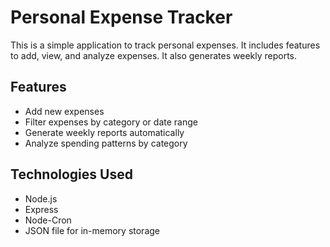 # Personal Expense Tracker

This is a simple application to track personal expenses. It includes features to add, view, and analyze expenses. It also generates weekly reports.

## Features

- Add new expenses
- Filter expenses by category or date range
- Generate weekly reports automatically
- Analyze spending patterns by category

## Technologies Used

- Node.js
- Express
- Node-Cron
- JSON file for in-memory storage
